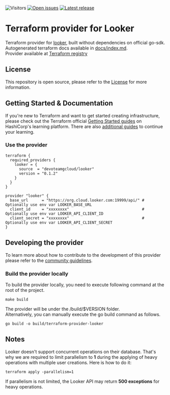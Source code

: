 ![Visitors](https://api.visitorbadge.io/api/visitors?path=https%3A%2F%2Fgithub.com%2Fdevoteamgcloud%2Fterraform-provider-looker&label=Visitors&countColor=%23d9e3f0&style=flat)
[![Open issues](https://img.shields.io/github/issues-raw/devoteamgcloud/terraform-provider-looker)](https://github.com/devoteamgcloud/terraform-provider-looker/issues) 
[![Latest release](https://img.shields.io/github/v/release/devoteamgcloud/terraform-provider-looker)](https://github.com/devoteamgcloud/terraform-provider-looker/releases/latest)

# Terraform provider for Looker

Terraform provider for [looker](https://www.looker.com/), built without dependencies on official go-sdk.
Autogenerated terraform docs available in [docs/index.md](docs/index.md). <br/>
Provider available at [Terraform registry](https://registry.terraform.io/providers/devoteamgcloud/looker)

## License
This repository is open source, please refer to the [License](https://github.com/devoteamgcloud/terraform-provider-looker/blob/main/LICENSE) for more information.

## Getting Started & Documentation

If you're new to Terraform and want to get started creating infrastructure, please check out the Terraform official [Getting Started guides](https://learn.hashicorp.com/terraform#getting-started) on HashiCorp's learning platform. There are also [additional guides](https://learn.hashicorp.com/terraform#operations-and-development) to continue your learning.
### Use the provider
```
terraform {
  required_providers {
    looker = {
      source  = "devoteamgcloud/looker"
      version = "0.1.2"
    }
  }
}

provider "looker" {
  base_url      = "https://org.cloud.looker.com:19999/api/" # Optionally use env var LOOKER_BASE_URL
  client_id     = "xxxxxxxx"                                # Optionally use env var LOOKER_API_CLIENT_ID
  client_secret = "xxxxxxxx"                                # Optionally use env var LOOKER_API_CLIENT_SECRET
}
```

## Developing the provider

To learn more about how to contribute to the development of this provider please refer to the [community guidelines](https://github.com/devoteamgcloud/terraform-provider-looker/blob/main/CONTRIBUTING.md).

### Build the provider locally

To build the provider locally, you need to execute following command at the root of the project.
```
make build
```
The provider will be under the /build/$VERSION folder. <br/>
Alternatively, you can manually execute the go build command as follows.
```
go build -o build/terraform-provider-looker
```
## Notes
Looker doesn't support concurrent operations on their database. That's why we are required to limit parallelism to <b>1</b> during the applying of heavy operations with multiple user creations.
Here is how to do it:
```
terraform apply -parallelism=1
```
If parallelism is not limited, the Looker API may return <B>500 exceptions</b> for heavy operations.
